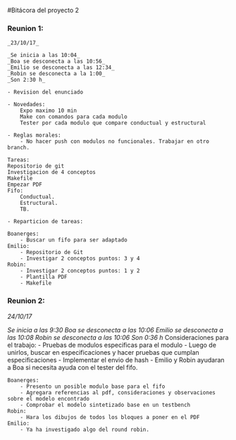 #Bitácora del proyecto 2

### Reunion 1:

	_23/10/17_

	_Se inicia a las 10:04_
	_Boa se desconecta a las 10:56_
	_Emilio se desconecta a las 12:34_
	_Robin se desconecta a la 1:00_
	_Son 2:30 h_

	- Revision del enunciado

	- Novedades:
		Expo maximo 10 min
		Make con comandos para cada modulo
		Tester por cada modulo que compare conductual y estructural

	- Reglas morales:
		- No hacer push con modulos no funcionales. Trabajar en otro branch.

	Tareas:
	Repositorio de git
	Investigacion de 4 conceptos
	Makefile
	Empezar PDF
	Fifo:
		Conductual.
		Estructural.
		TB.

	- Reparticion de tareas:

	Boanerges:
		- Buscar un fifo para ser adaptado
	Emilio:
		- Repositorio de Git
		- Investigar 2 conceptos puntos: 3 y 4
	Robin:
		- Investigar 2 conceptos puntos: 1 y 2
		- Plantilla PDF
		- Makefile


### Reunion 2:
_24/10/17_

_Se inicia a las 9:30_
_Boa se desconecta a las 10:06_
_Emilio se desconecta a las 10:08_
_Robin se desconecta a las 10:06_
_Son 0:36 h_
	Consideraciones para el trabajo:
	- Pruebas de modulos especificas para el modulo
	- Luego de unirlos, buscar en especificaciones
		y hacer pruebas que cumplan especificaciones
	- Implementar el envio de hash
	- Emilio y Robin ayudaran a Boa si necesita ayuda con el tester del fifo.

	Boanerges:
		- Presento un posible modulo base para el fifo
		- Agregara referencias al pdf, consideraciones y observaciones sobre el modelo encontrado
		- Comprobar el modelo sintetizado base en un testbench
	Robin:
		- Hara los dibujos de todos los bloques a poner en el PDF
	Emilio:
		- Ya ha investigado algo del round robin. 
